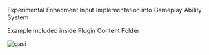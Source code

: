 Experimental Enhacment Input Implementation into Gameplay Ability System

Example included inside Plugin Content Folder

![gasi](https://github.com/user-attachments/assets/eb9aa08b-44cd-40bc-bdf2-a47d0979bb81)

